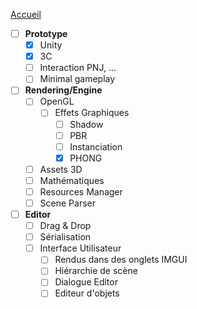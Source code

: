 [Accueil](Home)  

- [ ] **Prototype**
    - [x] Unity
    - [x] 3C
    - [ ] Interaction PNJ, ...
    - [ ] Minimal gameplay
- [ ] **Rendering/Engine**
   - [ ] OpenGL
      - [ ] Effets Graphiques
         - [ ] Shadow
         - [ ] PBR
         - [ ] Instanciation
         - [x] PHONG
   - [ ] Assets 3D
   - [ ] Mathématiques
   - [ ] Resources Manager
   - [ ] Scene Parser
- [ ] **Editor**
   - [ ] Drag & Drop
   - [ ] Sérialisation
   - [ ] Interface Utilisateur
      - [ ] Rendus dans des onglets IMGUI 
      - [ ] Hiérarchie de scène
      - [ ] Dialogue Editor
      - [ ] Editeur d'objets  